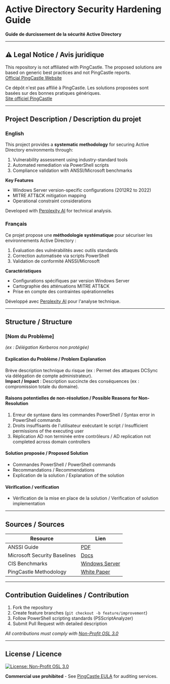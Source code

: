 # Active Directory Security Hardening Guide  
**Guide de durcissement de la sécurité Active Directory**  

---

## ⚠️ Legal Notice / Avis juridique  
This repository is not affiliated with PingCastle. The proposed solutions are based on generic best practices and not PingCastle reports.  
[Official PingCastle Website](https://www.pingcastle.com)  

Ce dépôt n'est pas affilié à PingCastle. Les solutions proposées sont basées sur des bonnes pratiques génériques.  
[Site officiel PingCastle](https://www.pingcastle.com)  

---

## Project Description / Description du projet  

### English
This project provides a **systematic methodology** for securing Active Directory environments through:  
1. Vulnerability assessment using industry-standard tools  
2. Automated remediation via PowerShell scripts  
3. Compliance validation with ANSSI/Microsoft benchmarks  

**Key Features**  
- Windows Server version-specific configurations (2012R2 to 2022)  
- MITRE ATT&CK mitigation mapping  
- Operational constraint considerations  

Developed with [Perplexity AI](https://www.perplexity.ai) for technical analysis.  

### Français
Ce projet propose une **méthodologie systématique** pour sécuriser les environnements Active Directory :  
1. Évaluation des vulnérabilités avec outils standards  
2. Correction automatisée via scripts PowerShell  
3. Validation de conformité ANSSI/Microsoft  

**Caractéristiques**  
- Configurations spécifiques par version Windows Server  
- Cartographie des atténuations MITRE ATT&CK  
- Prise en compte des contraintes opérationnelles  

Développé avec [Perplexity AI](https://www.perplexity.ai) pour l'analyse technique.  

---

## Structure / Structure  

### [Nom du Problème]  
*(ex : Délégation Kerberos non protégée)*  


#### Explication du Problème / Problem Explanation  
Brève description technique du risque (ex : Permet des attaques DCSync via délégation de compte administrateur).  
**Impact / Impact** : Description succincte des conséquences (ex : compromission totale du domaine).  


#### Raisons potentielles de non-résolution / Possible Reasons for Non-Resolution  
1. Erreur de syntaxe dans les commandes PowerShell / Syntax error in PowerShell commands  
2. Droits insuffisants de l'utilisateur exécutant le script / Insufficient permissions of the executing user  
3. Réplication AD non terminée entre contrôleurs / AD replication not completed across domain controllers  


#### Solution proposée / Proposed Solution  
- Commandes PowerShell / PowerShell commands  
- Recommandations / Recommendations  
- Explication de la solution / Explanation of the solution  

#### Vérification / verification  
- Vérification de la mise en place de la solution / Verification of solution implementation
---

## Sources / Sources  
| Resource | Lien |
|----------|------|
| ANSSI Guide | [PDF](https://www.ssi.gouv.fr/uploads/2015/03/NT_Active_Directory_Configuration_Recommendations.pdf) |  
| Microsoft Security Baselines | [Docs](https://learn.microsoft.com/fr-fr/windows/security/operating-system-security/security-baselines) |  
| CIS Benchmarks | [Windows Server](https://www.cisecurity.org/benchmark/microsoft_windows_server) |  
| PingCastle Methodology | [White Paper](https://www.pingcastle.com/documentation/) |  

---

## Contribution Guidelines / Contribution  
1. Fork the repository  
2. Create feature branches (`git checkout -b feature/improvement`)  
3. Follow PowerShell scripting standards (PSScriptAnalyzer)  
4. Submit Pull Request with detailed description  

*All contributions must comply with [Non-Profit OSL 3.0](https://github.com/vletoux/pingcastle/blob/master/LICENSE.md)*  

---

## License / Licence  
[![License: Non-Profit OSL 3.0](https://img.shields.io/badge/License-Non--Profit%20OSL%203.0-lightgrey.svg)](https://opensource.org/licenses/NPOSL-3.0)  

**Commercial use prohibited** - See [PingCastle EULA](https://www.pingcastle.com/terms-and-conditions/) for auditing services.  
